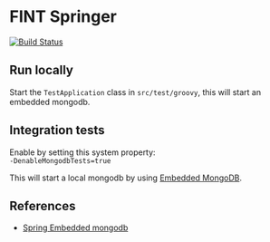 # FINT Springer

[![Build Status](https://travis-ci.org/FINTprosjektet/fint-springer.svg?branch=master)](https://travis-ci.org/FINTprosjektet/fint-springer)

## Run locally

Start the `TestApplication` class in `src/test/groovy`, this will start an embedded mongodb.

## Integration tests

Enable by setting this system property:  
`-DenableMongodbTests=true`

This will start a local mongodb by using [Embedded MongoDB](https://github.com/flapdoodle-oss/de.flapdoodle.embed.mongo).

## References

* [Spring Embedded mongodb](https://docs.spring.io/spring-boot/docs/current/reference/html/boot-features-nosql.html#boot-features-mongo-embedded)